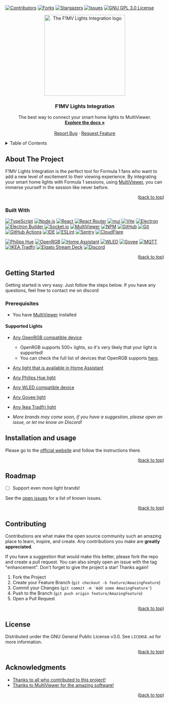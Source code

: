<a name="readme-top"></a>

<!-- PROJECT SHIELDS -->
[![Contributors][contributors-shield]][contributors-url]
[![Forks][forks-shield]][forks-url]
[![Stargazers][stars-shield]][stars-url]
[![Issues][issues-shield]][issues-url]
[![GNU GPL 3.0 License][license-shield]][license-url]

<div align="center">
<img src="icons/logo_1024x1024-rounded.png" alt="The F1MV Lights Integration logo" align="center" width="256" height="256"/>
<h3 align="center">F1MV Lights Integration</h3>
  <p align="center">
    The best way to connect your smart home lights to MultiViewer.
    <br />
    <a href="https://f1mvli.jstt.me/docs"><strong>Explore the docs »</strong></a>
    <br />
    <br />
    <a href="https://github.com/JustJoostNL/F1MV-Lights-Integration/issues">Report Bug</a>
    ·
    <a href="https://github.com/JustJoostNL/F1MV-Lights-Integration/issues">Request Feature</a>
  </p>
</div>



<!-- TABLE OF CONTENTS -->
<details>
  <summary>Table of Contents</summary>
  <ol>
    <li>
      <a href="#about-the-project">About The Project</a>
      <ul>
        <li><a href="#built-with">Built With</a></li>
      </ul>
    </li>
    <li>
      <a href="#getting-started">Getting Started</a>
      <ul>
        <li><a href="#prerequisites">Prerequisites</a></li>
      </ul>
    </li>
    <li><a href="#installation-and-usage">Installation and usage</a></li>
    <li><a href="#roadmap">Roadmap</a></li>
    <li><a href="#contributing">Contributing</a></li>
    <li><a href="#license">License</a></li>
  </ol>
</details>



<!-- ABOUT THE PROJECT -->
## About The Project

[//]: # ([![Product Name Screen Shot][product-screenshot]]&#40;product-screenshot-here&#41;)

F1MV Lights Integration is the perfect tool for Formula 1 fans who want to add a new level of excitement to their viewing experience.
By integrating your smart home lights with Formula 1 sessions, using [MultiViewer](https://multiviewer.app), you can immerse yourself in the session like never before.

<p align="right">(<a href="#readme-top">back to top</a>)</p>


### Built With

[![TypeScript][typescript]][typescript-url]
[![Node.js][nodejs]][nodejs-url]
[![React][react]][react-url]
[![React Router][react-router]][react-router-url]
[![mui][mui]][mui-url]
[![Vite][vite]][vite-url]
[![Electron][Electron]][electron-url]
[![Electron Builder][electron-builder]][electron-builder-url]
[![Socket.io][Socket.io]][socket.io-url]
[![MultiViewer][f1mv]][f1mv-url]
[![NPM][npm]][npm-url]
[![GitHub][GitHub]][github-url]
[![Git][git]][git-url]
[![GitHub Actions][GitHub-actions]][github-actions-url]
[![IDE][ide]][ide-url]
[![ESLint][eslint]][eslint-url]
[![Sentry][sentry]][sentry-url]
[![CloudFlare][cloudflare]][cloudflare-url]

[![Philips Hue][philips-hue]][philips-hue-url]
[![OpenRGB][openrgb]][openrgb-url]
[![Home Assistant][home-assistant]][home-assistant-url]
[![WLED][wled]][wled-url]
[![Govee][govee]][govee-url]
[![MQTT][mqtt]][mqtt-url]
[![IKEA Tradfri][tradfri]][tradfri-url]
[![Elgato Stream Deck][streamdeck]][streamdeck-url]
[![Discord][discord]][discord-url]

<p align="right">(<a href="#readme-top">back to top</a>)</p>



<!-- GETTING STARTED -->
## Getting Started

Getting started is very easy. Just follow the steps below. If you have any questions, feel free to contact me on discord

### Prerequisites

- You have [MultiViewer](https://multiviewer.app) installed

#### Supported Lights
- [Any OpenRGB compatible device][openrgb-devices-url]
  - OpenRGB supports 500+ lights, so it's very likely that your light is supported!
  - You can check the full list of devices that OpenRGB supports [here][openrgb-devices-url].
- [Any light that is available in Home Assistant][home-assistant-url]
- [Any Philips Hue light][philips-hue-url]
- [Any WLED compatible device][wled-url]
- [Any Govee light][govee-url]
- [Any Ikea Tradfri light][tradfri-url]


- *More brands may come soon, if you have a suggestion, please open an issue, or let me know on Discord!*

## Installation and usage

Please go to the [official website](https://f1mvli.jstt.me) and follow the instructions there.

<p align="right">(<a href="#readme-top">back to top</a>)</p>


<!-- ROADMAP -->
## Roadmap

- [ ] Support even more light brands!

See the [open issues][issuesurl] for a list of known issues.

<p align="right">(<a href="#readme-top">back to top</a>)</p>



<!-- CONTRIBUTING -->
## Contributing

Contributions are what make the open source community such an amazing place to learn, inspire, and create. Any contributions you make are **greatly appreciated**.

If you have a suggestion that would make this better, please fork the repo and create a pull request. You can also simply open an issue with the tag "enhancement".
Don't forget to give the project a star! Thanks again!

1. Fork the Project
2. Create your Feature Branch (`git checkout -b feature/AmazingFeature`)
3. Commit your Changes (`git commit -m 'Add some AmazingFeature'`)
4. Push to the Branch (`git push origin feature/AmazingFeature`)
5. Open a Pull Request

<p align="right">(<a href="#readme-top">back to top</a>)</p>



<!-- LICENSE -->
## License

Distributed under the GNU General Public License v3.0. See `LICENSE.md` for more information.

<p align="right">(<a href="#readme-top">back to top</a>)</p>


<!-- ACKNOWLEDGMENTS -->
## Acknowledgments
* [Thanks to all who contributed to this project!](https://github.com/JustJoostNL/F1MV-Lights-Integration/graphs/contributors)
* [Thanks to MultiViewer for the amazing software!](https://multiviewer.app)


<p align="right">(<a href="#readme-top">back to top</a>)</p>



<!-- MARKDOWN LINKS & IMAGES -->
<!-- https://www.markdownguide.org/basic-syntax/#reference-style-links -->
[contributors-shield]: https://img.shields.io/github/contributors/JustJoostNL/F1MV-Lights-Integration.svg?style=for-the-badge
[contributors-url]: https://github.com/JustJoostNL/F1MV-Lights-Integration/graphs/contributors
[forks-shield]: https://img.shields.io/github/forks/JustJoostNL/F1MV-Lights-Integration.svg?style=for-the-badge
[forks-url]: https://github.com/JustJoostNL/F1MV-Lights-Integration/network/members
[stars-shield]: https://img.shields.io/github/stars/JustJoostNL/F1MV-Lights-Integration.svg?style=for-the-badge
[stars-url]: https://github.com/JustJoostNL/F1MV-Lights-Integration/stargazers
[issues-shield]: https://img.shields.io/github/issues/JustJoostNL/F1MV-Lights-Integration.svg?style=for-the-badge
[issues-url]: https://github.com/JustJoostNL/F1MV-Lights-Integration/issues
[license-shield]: https://img.shields.io/github/license/JustJoostNL/F1MV-Lights-Integration.svg?style=for-the-badge
[license-url]: https://github.com/JustJoostNL/F1MV-Lights-Integration/blob/main/LICENSE.MD
[product-screenshot]: https://github.com/JustJoostNL/F1MV-Lights-Integration/blob/master/icons/logo_256x256_rounded.png?raw=true
[typescript]: https://img.shields.io/badge/TypeScript-007ACC?style=for-the-badge&logo=typescript&logoColor=white
[typescript-url]: https://www.typescriptlang.org/
[react]: https://img.shields.io/badge/React-20232A?style=for-the-badge&logo=react&logoColor=61DAFB
[react-url]: https://react.dev
[react-router]: https://img.shields.io/badge/React_Router-CA4245?style=for-the-badge&logo=react-router&logoColor=white
[react-router-url]: https://reactrouter.com
[vite]: https://img.shields.io/badge/Vite-646CFF?style=for-the-badge&logo=vite&logoColor=white
[vite-url]: https://vitejs.dev
[mui]: https://img.shields.io/badge/MUI-%230081CB.svg?style=for-the-badge&logo=mui&logoColor=white
[mui-url]: https://mui.com
[npm]: https://img.shields.io/badge/npm-CB3837?style=for-the-badge&logo=npm&logoColor=white
[npm-url]: https://www.npmjs.com/
[cloudflare]: https://img.shields.io/badge/Cloudflare-F38020?style=for-the-badge&logo=cloudflare&logoColor=white
[cloudflare-url]: https://www.cloudflare.com/
[socket.io]: https://img.shields.io/badge/Socket.io-010101?style=for-the-badge&logo=socket.io&logoColor=white
[socket.io-url]: https://socket.io/
[electron]: https://img.shields.io/badge/Electron-47848F?style=for-the-badge&logo=electron&logoColor=white
[electron-url]: https://www.electronjs.org/
[electron-builder]: https://img.shields.io/badge/Electron%20Builder-47848F?style=for-the-badge&logo=electron&logoColor=white
[electron-builder-url]: https://www.electron.build/
[f1mv-lights-integration]: https://img.shields.io/badge/F1MV-Lights-Integration-0002bb?style=for-the-badge&logo=F1MV-Lights-Integration&logoColor=black
[github-actions]: https://img.shields.io/badge/github%20actions-%232671E5.svg?style=for-the-badge&logo=githubactions&logoColor=white
[github-actions-url]: https://github.com/features/actions
[ide]: https://img.shields.io/badge/IntelliJIDEA-000000.svg?style=for-the-badge&logo=intellij-idea&logoColor=white
[ide-url]: https://www.jetbrains.com/idea/
[Git]: https://img.shields.io/badge/git-%23F05033.svg?style=for-the-badge&logo=git&logoColor=white
[git-url]: https://git-scm.com/
[GitHub]: https://img.shields.io/badge/github-%23121011.svg?style=for-the-badge&logo=github&logoColor=white
[github-url]: https://github.com
[f1mv]: https://img.shields.io/badge/MultiViewer-fb1e07.svg?style=for-the-badge&logo=f1&logoColor=white
[f1mv-url]: https://multiviewer.app
[ESLint]: https://img.shields.io/badge/ESLint-4B32C3?style=for-the-badge&logo=eslint&logoColor=white
[ESLint-url]: https://eslint.org/
[Sentry]: https://img.shields.io/badge/Sentry-362D59?style=for-the-badge&logo=sentry&logoColor=white
[Sentry-url]: https://sentry.io/
[nodejs]: https://img.shields.io/badge/Node.js-43853D?style=for-the-badge&logo=node.js&logoColor=white
[nodejs-url]: https://nodejs.org/en/
[releases-url]: https://github.com/JustJoostNL/F1MV-Lights-Integration/releases
[wikiurl]: https://f1mvli.jstt.me
[issuesurl]: https://github.com/JustJoostNL/F1MV-Lights-Integration/issues
[philips-hue]: https://img.shields.io/badge/Philips%20Hue-0002bb?style=for-the-badge&logo=Philips%20Hue&logoColor=white
[philips-hue-url]: https://www2.meethue.com/en-us
[tradfri]: https://img.shields.io/badge/IKEA%20Tradfri-00539f.svg?style=for-the-badge&logo=ikea&logoColor=white
[tradfri-url]: https://www.ikea.com/us/en/cat/smart-lighting-36812/
[govee]: https://img.shields.io/badge/Govee-000666.svg?style=for-the-badge&logo=govee&logoColor=white
[govee-url]: https://us.govee.com/
[MQTT]: https://img.shields.io/badge/MQTT-0002bb.svg?style=for-the-badge&logo=mqtt&logoColor=white
[MQTT-url]: https://mqtt.org/
[openrgb]: https://img.shields.io/badge/OpenRGB-0002bb.svg?style=for-the-badge&logo=openrgb&logoColor=white
[openrgb-url]: https://openrgb.org/
[openrgb-devices-url]: https://openrgb.org/devices.html
[wled]: https://img.shields.io/badge/WLED-0002bb.svg?style=for-the-badge&logo=wled&logoColor=white
[streamdeck]: https://img.shields.io/badge/Stream%20Deck-0002bb.svg?style=for-the-badge&logo=elgato&logoColor=white
[streamdeck-url]: https://www.elgato.com/en/gaming/stream-deck
[discord]: https://img.shields.io/badge/Discord-0002bb.svg?style=for-the-badge&logo=discord&logoColor=white
[discord-url]: https://discord.com/
[wled-url]: https://github.com/Aircoookie/WLED
[home-assistant]: https://img.shields.io/badge/home%20assistant-%2341BDF5.svg?style=for-the-badge&logo=home-assistant&logoColor=white
[home-assistant-url]: https://www.home-assistant.io/

[github_username]: JustJoostNL
[repo_name]: F1MV-Lights-Integration
